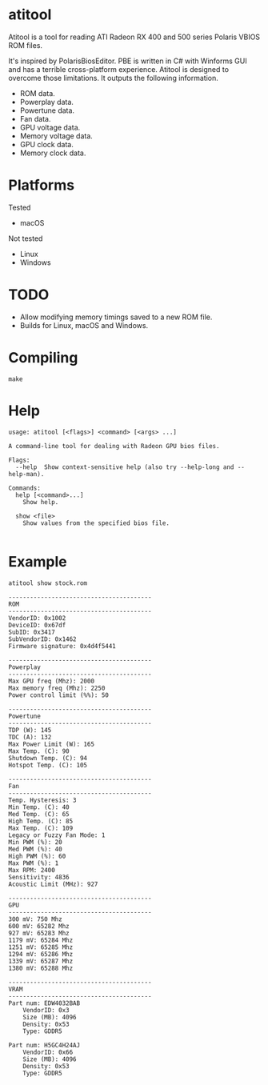 # atitool
Atitool is a tool for reading ATI Radeon RX 400 and 500 series Polaris VBIOS ROM files. 

It's inspired by PolarisBiosEditor. PBE is written in C# with Winforms GUI and has a terrible cross-platform experience. Atitool is designed to overcome those limitations. It outputs the following information.

* ROM data.
* Powerplay data.
* Powertune data.
* Fan data.
* GPU voltage data.
* Memory voltage data.
* GPU clock data.
* Memory clock data.

# Platforms
Tested
* macOS

Not tested
* Linux
* Windows


# TODO
* Allow modifying memory timings saved to a new ROM file.
* Builds for Linux, macOS and Windows.

# Compiling
```
make
```

# Help
```
usage: atitool [<flags>] <command> [<args> ...]

A command-line tool for dealing with Radeon GPU bios files.

Flags:
  --help  Show context-sensitive help (also try --help-long and --help-man).

Commands:
  help [<command>...]
    Show help.

  show <file>
    Show values from the specified bios file.
    
```

# Example
```
atitool show stock.rom

----------------------------------------
ROM
----------------------------------------
VendorID: 0x1002
DeviceID: 0x67df
SubID: 0x3417
SubVendorID: 0x1462
Firmware signature: 0x4d4f5441

----------------------------------------
Powerplay
----------------------------------------
Max GPU freq (Mhz): 2000
Max memory freq (Mhz): 2250
Power control limit (%%): 50

----------------------------------------
Powertune
----------------------------------------
TDP (W): 145
TDC (A): 132
Max Power Limit (W): 165
Max Temp. (C): 90
Shutdown Temp. (C): 94
Hotspot Temp. (C): 105

----------------------------------------
Fan
----------------------------------------
Temp. Hysteresis: 3
Min Temp. (C): 40
Med Temp. (C): 65
High Temp. (C): 85
Max Temp. (C): 109
Legacy or Fuzzy Fan Mode: 1
Min PWM (%): 20
Med PWM (%): 40
High PWM (%): 60
Max PWM (%): 1
Max RPM: 2400
Sensitivity: 4836
Acoustic Limit (MHz): 927

----------------------------------------
GPU
----------------------------------------
300 mV: 750 Mhz
600 mV: 65282 Mhz
927 mV: 65283 Mhz
1179 mV: 65284 Mhz
1251 mV: 65285 Mhz
1294 mV: 65286 Mhz
1339 mV: 65287 Mhz
1380 mV: 65288 Mhz

----------------------------------------
VRAM
----------------------------------------
Part num: EDW4032BAB
	VendorID: 0x3
	Size (MB): 4096
	Density: 0x53
	Type: GDDR5

Part num: H5GC4H24AJ
	VendorID: 0x66
	Size (MB): 4096
	Density: 0x53
	Type: GDDR5
```